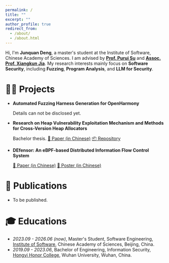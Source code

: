 ```yaml
---
permalink: /
title: ""
excerpt: ""
author_profile: true
redirect_from: 
  - /about/
  - /about.html
---
```


<span class='anchor' id='about-me'></span>

Hi, I'm **Junquan Deng**, a master's student at the Institute of Software, Chinese Academy of Sciences. I am advised by [**Prof. Purui Su**](https://scholar.google.com/citations?user=VKrv2JgAAAAJ) and [**Assoc. Prof. Xiangkun Jia**](https://ajax4sec.github.io). My research interests mainly focus on **Software Security**, including **Fuzzing**, **Program Analysis**, and **LLM for Security**.


# 🧑‍💻 Projects

- **Automated Fuzzing Harness Generation for OpenHarmony** 
  
  Details can not be disclosed yet.
- **Research on Heap Vulnerability Exploitation Mechanism and Methods for Cross-Version Heap Allocators**

  Bachelor thesis. [📄 Paper (in Chinese)](/pdf/23-heap.pdf) [📦 Repository](https://github.com/pvz122/cheapsec)
- **DEfensor: An eBPF-based Distributed Information Flow Control System**

  [📄 Paper (in Chinese)](/pdf/22-defensor.pdf) [📄 Poster (in Chinese)](/pdf/22-defensor-poster.pdf)


# 📑 Publications

- To be published.

<!-- [Deep Residual Learning for Image Recognition](https://openaccess.thecvf.com/content_cvpr_2016/papers/He_Deep_Residual_Learning_CVPR_2016_paper.pdf)

**Kaiming He**, Xiangyu Zhang, Shaoqing Ren, Jian Sun

[**Project**](https://scholar.google.com/citations?view_op=view_citation&hl=zh-CN&user=DhtAFkwAAAAJ&citation_for_view=DhtAFkwAAAAJ:ALROH1vI_8AC) <strong><span class='show_paper_citations' data='DhtAFkwAAAAJ:ALROH1vI_8AC'></span></strong>
- Lorem ipsum dolor sit amet, consectetur adipiscing elit. Vivamus ornare aliquet ipsum, ac tempus justo dapibus sit amet. 
</div>
</div>

- [Lorem ipsum dolor sit amet, consectetur adipiscing elit. Vivamus ornare aliquet ipsum, ac tempus justo dapibus sit amet](https://github.com), A, B, C, **CVPR 2020** -->

<!-- # 🎖 Honors and Awards -->

# 🎓 Educations
- *2023.09 - 2026.06 (now)*, Master's Student, Software Engineering, [Institute of Software](http://www.iscas.ac.cn), Chinese Academy of Sciences, Beijing, China.
- *2019.09 - 2023.06*, Bachelor of Engineering, Information Security, [Hongyi Honor College](https://hyxt.whu.edu.cn), Wuhan University, Wuhan, China.
